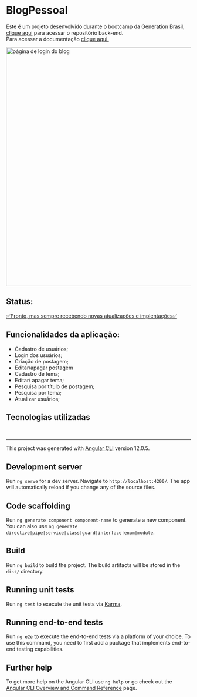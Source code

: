 # BlogPessoal

Este é um projeto desenvolvido durante o bootcamp da Generation Brasil, <a
  href="https://github.com/sabinonatalia/backend-blog">clique aqui</a> para acessar o repositório
back-end.
<br>
Para acessar a documentação <a href= "https://sabinonatalia.github.io/doc-blogAngular.v2/"> clique aqui. </a>

<img  src="https://media.discordapp.net/attachments/814843784529313795/885906337068888124/BlogPessoal_e_mais_17_paginas_-_Pessoal_Microsoft_Edge_09_09_2021_23_57_27_2.png?width=1200&height=579" alt="página de login do blog" width="1000" height="650">

<h2>Status:</h2>
<a href="https://blog-pessoal-natalia.netlify.app/#/entrar" target="_blank">✅Pronto, mas sempre recebendo novas atualizações e
  implentações✅</a>

<h2>Funcionalidades da aplicação:</h2>

- Cadastro de usuários;
- Login dos usuários;
- Criação de postagem;
- Editar/apagar postagem
- Cadastro de tema;
- Editar/ apagar tema;
- Pesquisa por título de postagem;
- Pesquisa por tema;
- Atualizar usuários;

<h2>Tecnologias utilizadas</h2>
                                                                                                                       
<a href="https://developer.mozilla.org/pt-BR/docs/Web/JavaScript"><img alt="" src="https://img.shields.io/badge/JavaScript-323330?style=for-the-badge&logo=javascript&logoColor=F7DF1E"/></a>
<a href="https://getbootstrap.com/"><img alt="" src="https://img.shields.io/badge/Bootstrap-563D7C?style=for-the-badge&logo=bootstrap&logoColor=white"/></a>
<a href="https://developer.mozilla.org/pt-BR/docs/Web/HTML"><img alt="" src="https://img.shields.io/badge/HTML-239120?style=for-the-badge&logo=html5&logoColor=white"/></a>
<a href="https://www.typescriptlang.org/"><img alt="" src="https://img.shields.io/badge/typescript%20-%23007ACC.svg?&style=for-the-badge&logo=typescript&logoColor=white"/></a>
<a href="https://developer.mozilla.org/pt-BR/docs/Web/CSS"><img alt="" src="https://img.shields.io/badge/CSS-239120?&style=for-the-badge&logo=css3&logoColor=white"/></a>
<a href="https://angular.io/"><img alt="" src="https://img.shields.io/badge/Angular-DD0031?style=for-the-badge&logo=angular&logoColor=white"/></a>

<hr>

This project was generated with [Angular CLI](https://github.com/angular/angular-cli) version 12.0.5.

## Development server

Run `ng serve` for a dev server. Navigate to `http://localhost:4200/`. The app will automatically reload if you change any of the source files.

## Code scaffolding

Run `ng generate component component-name` to generate a new component. You can also use `ng generate directive|pipe|service|class|guard|interface|enum|module`.

## Build

Run `ng build` to build the project. The build artifacts will be stored in the `dist/` directory.

## Running unit tests

Run `ng test` to execute the unit tests via [Karma](https://karma-runner.github.io).

## Running end-to-end tests

Run `ng e2e` to execute the end-to-end tests via a platform of your choice. To use this command, you need to first add a package that implements end-to-end testing capabilities.

## Further help

To get more help on the Angular CLI use `ng help` or go check out the [Angular CLI Overview and Command Reference](https://angular.io/cli) page.
